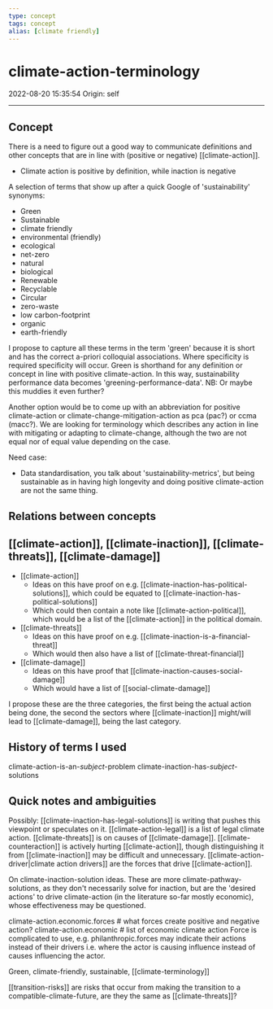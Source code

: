 ```yaml
---
type: concept
tags: concept
alias: [climate friendly]
---
```


# climate-action-terminology

2022-08-20 15:35:54
Origin: self

---

## Concept

There is a need to figure out a good way to communicate definitions and other concepts that are in line with (positive or negative) [[climate-action]].

* Climate action is positive by definition, while inaction is negative

A selection of terms that show up after a quick Google of 'sustainability' synonyms:

* Green
* Sustainable
* climate friendly
* environmental (friendly)
* ecological
* net-zero
* natural
* biological
* Renewable
* Recyclable
* Circular
* zero-waste
* low carbon-footprint
* organic
* earth-friendly

I propose to capture all these terms in the term 'green' because it is short and has the correct a-priori colloquial associations. Where specificity is required specificity will occur. Green is shorthand for any definition or concept in line with positive climate-action. In this way, sustainability performance data becomes 'greening-performance-data'. 
NB: Or maybe this muddies it even further?

Another option would be to come up with an abbreviation for positive climate-action or climate-change-mitigation-action as pca (pac?) or ccma (macc?). We are looking for terminology which describes any action in line with mitigating or adapting to climate-change, although the two are not equal nor of equal value depending on the case.

Need case:

* Data standardisation, you talk about 'sustainability-metrics', but being sustainable as in having high longevity and doing positive climate-action are not the same thing.

## Relations between concepts

## [[climate-action]], [[climate-inaction]], [[climate-threats]], [[climate-damage]]

* [[climate-action]]
  * Ideas on this have proof on e.g. [[climate-inaction-has-political-solutions]], which could be equated to [[climate-inaction-has-political-solutions]]
  * Which could then contain a note like [[climate-action-political]], which would be a list of the [[climate-action]] in the political domain.
* [[climate-threats]]
  * Ideas on this have proof on e.g. [[climate-inaction-is-a-financial-threat]]
  * Which would then also have a list of [[climate-threat-financial]]
* [[climate-damage]]
  * Ideas on this have proof that [[climate-inaction-causes-social-damage]]
  * Which would have a list of [[social-climate-damage]]

I propose these are the three categories, the first being the actual action being done, the second the sectors where [[climate-inaction]] might/will lead to [[climate-damage]], being the last category.

## History of terms I used

climate-action-is-an-*subject*-problem
climate-inaction-has-*subject*-solutions

## Quick notes and ambiguities

Possibly: [[climate-inaction-has-legal-solutions]] is writing that pushes this viewpoint or speculates on it. [[climate-action-legal]] is a list of legal climate action. [[climate-threats]] is on causes of [[climate-damage]]. [[climate-counteraction]] is actively hurting [[climate-action]], though distinguishing it from [[climate-inaction]] may be difficult and unnecessary. [[climate-action-driver|climate action drivers]] are the forces that drive [[climate-action]].

On climate-inaction-solution ideas. These are more climate-pathway-solutions, as they don't necessarily solve for inaction, but are the 'desired actions' to drive climate-action (in the literature so-far mostly economic), whose effectiveness may be questioned.

climate-action.economic.forces # what forces create positive and negative action?
climate-action.economic # list of economic climate action
Force is complicated to use, e.g. philanthropic.forces may indicate their actions instead of their drivers i.e. where the actor is causing influence instead of causes influencing the actor.

Green, climate-friendly, sustainable, [[climate-terminology]]

[[transition-risks]] are risks that occur from making the transition to a compatible-climate-future, are they the same as [[climate-threats]]?

